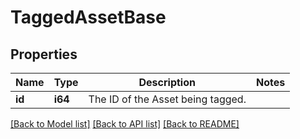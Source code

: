 # TaggedAssetBase

## Properties
Name | Type | Description | Notes
------------ | ------------- | ------------- | -------------
**id** | **i64** | The ID of the Asset being tagged. | 

[[Back to Model list]](../README.md#documentation-for-models) [[Back to API list]](../README.md#documentation-for-api-endpoints) [[Back to README]](../README.md)


